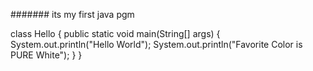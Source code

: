 ####### its my first java pgm

class Hello
{
  public static void main(String[] args)
  {
    System.out.println("Hello World");
    System.out.println("Favorite Color is PURE White");
  }
}

